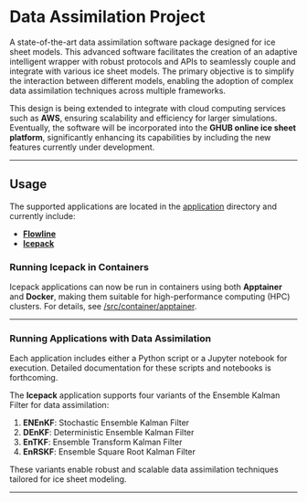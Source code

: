 # **Data Assimilation Project**

A state-of-the-art data assimilation software package designed for ice sheet models. This advanced software facilitates the creation of an adaptive intelligent wrapper with robust protocols and APIs to seamlessly couple and integrate with various ice sheet models. The primary objective is to simplify the interaction between different models, enabling the adoption of complex data assimilation techniques across multiple frameworks.

This design is being extended to integrate with cloud computing services such as **AWS**, ensuring scalability and efficiency for larger simulations. Eventually, the software will be incorporated into the **GHUB online ice sheet platform**, significantly enhancing its capabilities by including the new features currently under development.

---

## **Usage**

The supported applications are located in the [application](./application) directory and currently include:
- **[Flowline](./applications/flowline/)**
- **[Icepack](./applications/icepack/)**

### **Running Icepack in Containers**
Icepack applications can now be run in containers using both **Apptainer** and **Docker**, making them suitable for high-performance computing (HPC) clusters. For details, see [/src/container/apptainer](./src/container/apptainer/).

---

### **Running Applications with Data Assimilation**
Each application includes either a Python script or a Jupyter notebook for execution. Detailed documentation for these scripts and notebooks is forthcoming.

The **Icepack** application supports four variants of the Ensemble Kalman Filter for data assimilation:
1. **ENEnKF**: Stochastic Ensemble Kalman Filter
2. **DEnKF**: Deterministic Ensemble Kalman Filter
3. **EnTKF**: Ensemble Transform Kalman Filter
4. **EnRSKF**: Ensemble Square Root Kalman Filter

These variants enable robust and scalable data assimilation techniques tailored for ice sheet modeling.

---
